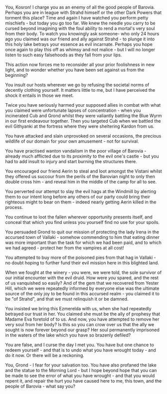 You, Kosron! I charge you as an enemy of all the good people of Barovia. Perhaps you are in league with Strahd himself or the other Dark Powers that torment this place? Time and again I have watched you perform petty mischiefs - but today you go too far. We knew the needle you carry to be cursed beyond imagining with the foul ability to rend a mortal's very soul from their body. To watch you knowingly ask someone- who only 24 hours ago you claimed was our friend and ally against Strahd - to plunge it into this holy lake betrays your essence as evil incarnate. Perhaps you hope once again to play this off as whimsy and not malice - but I will no longer listen to such easy falsehoods as they fall from your lips. 

This action now forces me to reconsider all your prior foolishness in new light, and to wonder whether you have been set against us from the beginning? 

You insult our hosts wherever we go by refusing the societal norms of decently clothing yourself. It matters little to me, but I have perceived the shock it entails in those we meet.

Twice you have seriously harmed your supposed allies in combat with what you claimed were unfortunate lapses of concentration - when you incinerated Cub and Grond whilst they were valiantly battling the Blue Wyrm in our first endeavour together. Then you targeted Cub when we battled the evil Githyanki at the fortress where they were sheltering Kardon from us. 

You have attacked and slain unprovoked on several occasions, the precious wildlife of our domain for your own amusement - not for survival.

You have practised wanton vandalism in the poor village of Barovia - already much afflicted due to its proximity to the evil one's castle - but you had to add insult to injury and start burning the structures there. 

You encouraged our friend Aerin to steal and loot amongst the Vistani whilst they offered us succour from the perils of the Barovian night to only then double cross him - and reveal him in the middle of the camp for all to see.

You perverted our attempt to slay the evil hags at the Windmill by alerting them to our intent long before any others of our party could bring their righteous might to bear on them - indeed nearly getting Aerin killed in the process. 

You continue to loot the fallen wherever opportunity presents itself, and conceal that which you find unless you yourself find no use for your spoils. 

You persuaded Grond to quit our mission of protecting the lady Irena in the accursed town of Vallaki - somehow commending to him that eating dinner was more important than the task for which we had been paid, and to which we had agreed - protect her from the vampires at all cost!

You attempted to buy more of the poisoned pies from that hag in Vallaki - no doubt hoping to further fund their evil mission here in this blighted land.

When we fought at the winery - you were, we were told, the sole survivor of our initial encounter with the evil druid. How were _you_ spared, and the rest of us vanquished so easily? 
And of the gem that we recovered from Yester Hill, which we were repeatedly informed by everyone else was the ultimate source of the only joy to be found in this accursed realm - you claimed it to be "of Strahd", and that we must relinquish it or be damned. 

You insisted we bring this Ezmerelda with us, when she had repeatedly betrayed our trust in her. You claimed she must be the ally of prophesy that Madame Eva foretold of to us. And now, you have attempted to remove her very soul from her body? Is this so you can crow over us that the ally we sought is now forever beyond our grasp? Her soul permanently imprisoned in the waters of the lake which you have so brazenly defiled?

You are false, and I curse the day I met you. You have but one chance to redeem yourself - and that is to undo what you have wrought today - and do it now. Or there will be a reckoning.

You, Grond - I fear for your salvation too. You have also profaned the lake and the statue to the Morning Lord - but I hope beyond hope that you can be made to see the error of what you have wrought - and that you would repent it, and repair the hurt you have caused here to me, this town, and the people of Barovia - what say you?
